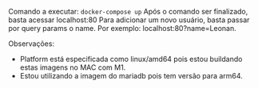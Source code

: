 Comando a executar:
`docker-compose up`
Após o comando ser finalizado, basta acessar localhost:80
Para adicionar um novo usuário, basta passar por query params o name. Por exemplo: localhost:80?name=Leonan.

Observações:
- Platform está especificada como linux/amd64 pois estou buildando estas imagens no MAC com M1.
- Estou utilizando a imagem do mariadb pois tem versão para arm64.
